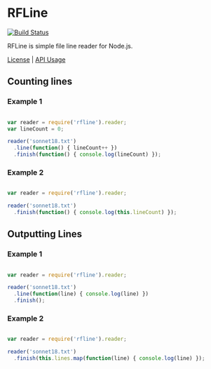 # RFLine

[![Build Status](https://travis-ci.org/dicksont/rfline.svg?branch=master)](https://travis-ci.org/dicksont/rfline)

RFLine is simple file line reader for Node.js.

[License](LICENSE) | [API Usage](API.md) 

## Counting lines

### Example 1 

```javascript

var reader = require('rfline').reader;
var lineCount = 0;

reader('sonnet18.txt')
  .line(function() { lineCount++ })
  .finish(function() { console.log(lineCount) });

```

### Example 2 

```javascript

var reader = require('rfline').reader;

reader('sonnet18.txt')
  .finish(function() { console.log(this.lineCount) });

```

## Outputting Lines

### Example 1

```javascript

var reader = require('rfline').reader;

reader('sonnet18.txt')
  .line(function(line) { console.log(line) })
  .finish();

```

### Example 2

```javascript

var reader = require('rfline').reader;

reader('sonnet18.txt')
  .finish(this.lines.map(function(line) { console.log(line) });

```
